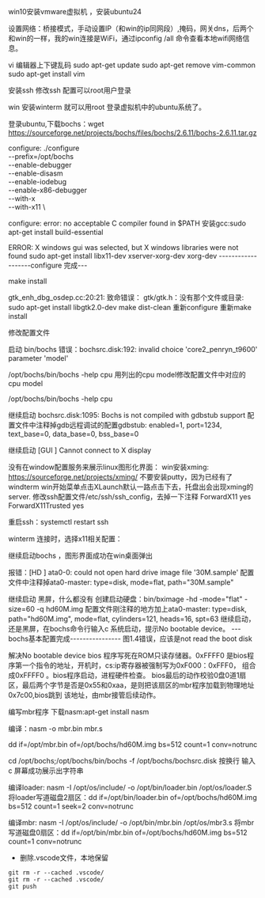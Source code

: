 win10安装vmware虚拟机 ，安装ubuntu24

设置网络：桥接模式，手动设置IP（和win的ip同网段）,掩码，网关dns，后两个和win的一样，我的win连接是WiFi，通过ipconfig /all 命令查看本地wifi网络信息。

vi 编辑器上下键乱码
sudo apt-get update
sudo apt-get remove vim-common
sudo apt-get install vim


安装ssh
修改ssh 配置可以root用户登录

win 安装winterm 就可以用root 登录虚拟机中的ubuntu系统了。

登录ubuntu,下载bochs：wget https://sourceforge.net/projects/bochs/files/bochs/2.6.11/bochs-2.6.11.tar.gz

configure:
./configure \
--prefix=/opt/bochs \
--enable-debugger \
--enable-disasm \
--enable-iodebug \
--enable-x86-debugger \
--with-x \
--with-x11 \



configure: error: no acceptable C compiler found in $PATH
安装gcc:sudo apt-get install build-essential

ERROR: X windows gui was selected, but X windows libraries were not found
sudo apt-get install libx11-dev xserver-xorg-dev xorg-dev
-------------------configure 完成---


make install

gtk_enh_dbg_osdep.cc:20:21: 致命错误： gtk/gtk.h：没有那个文件或目录:
sudo apt-get install libgtk2.0-dev
make dist-clean
重新configure
重新make install

修改配置文件

启动 bin/bochs
错误：bochsrc.disk:192: invalid choice 'core2_penryn_t9600' parameter 'model'

/opt/bochs/bin/bochs -help cpu
用列出的cpu model修改配置文件中对应的 cpu model

/opt/bochs/bin/bochs -help cpu

继续启动
bochsrc.disk:1095: Bochs is not compiled with gdbstub support
配置文件中注释掉gdb远程调试的配置gdbstub: enabled=1, port=1234, text_base=0, data_base=0, bss_base=0

继续启动
[GUI  ] Cannot connect to X display

没有在window配置服务来展示linux图形化界面：
win安装xming:
https://sourceforge.net/projects/xming/
不要安装putty，因为已经有了windterm
win开始菜单点击XLaunch默认一路点击下去，托盘出会出现xming的server.
修改ssh配置文件/etc/ssh/ssh_config，去掉一下注释
ForwardX11 yes
ForwardX11Trusted yes

重启ssh：systemctl restart ssh

winterm 连接时，选择x11相关配置：


继续启动bochs ，图形界面成功在win桌面弹出

报错：[HD   ] ata0-0: could not open hard drive image file '30M.sample'
配置文件中注释掉ata0-master: type=disk, mode=flat, path="30M.sample"

继续启动
黑屏，什么都没有
创建启动硬盘：bin/bximage -hd -mode="flat" -size=60 -q hd60M.img
配置文件刚注释的地方加上ata0-master: type=disk, path="hd60M.img", mode=flat, cylinders=121, heads=16, spt=63
继续启动，还是黑屏，在bochs命令行输入c
系统启动，提示No bootable device。
---bochs基本配置完成----------------
图1.4错误，应该是not read the boot disk

解决No bootable device
bios 程序写死在ROM只读存储器。0xFFFF0 是bios程序第一个指令的地址，开机时，cs:ip寄存器被强制写为0xF000：0xFFF0，
组合成0xFFFF0 。bios程序启动，进程硬件检查。
bios最后的动作校验0盘0道1扇区，最后两个字节是否是0x55和0xaa，是则把该扇区的mbr程序加载到物理地址0x7c00,bios跳到
该地址，由mbr接管后续动作。


编写mbr程序
下载nasm:apt-get install nasm

编译：nasm -o mbr.bin mbr.s 

dd if=/opt/mbr.bin of=/opt/bochs/hd60M.img bs=512 count=1  conv=notrunc 



cd /opt/bochs;/opt/bochs/bin/bochs -f /opt/bochs/bochsrc.disk
按换行
输入c
屏幕成功展示出字符串

编译loader:
nasm -I /opt/os/include/ -o /opt/bin/loader.bin /opt/os/loader.S
将loader写道磁盘2扇区：dd if=/opt/bin/loader.bin of=/opt/bochs/hd60M.img bs=512 count=1 seek=2 conv=notrunc

编译mbr:
nasm -I /opt/os/include/ -o /opt/bin/mbr.bin /opt/os/mbr3.s
将mbr写道磁盘0扇区：dd if=/opt/bin/mbr.bin of=/opt/bochs/hd60M.img bs=512 count=1 conv=notrunc
 




- 删除.vscode文件，本地保留
```
git rm -r --cached .vscode/
git rm -r --cached .vscode/
git push
```
